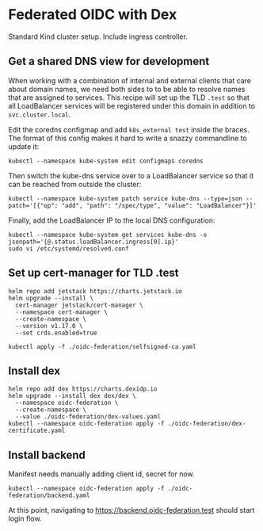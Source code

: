 # Federated OIDC with Dex

Standard Kind cluster setup. Include ingress controller.

## Get a shared DNS view for development

When working with a combination of internal and external clients that care about domain names, we need both sides to to be able to resolve names that are assigned to services. This recipe will set up the TLD `.test` so that all LoadBalancer services will be registered under this domain in addition to `svc.cluster.local`.

Edit the coredns configmap and add `k8s_external test` inside the braces. The format of this config makes it hard to write a snazzy commandline to update it:

```shell
kubectl --namespace kube-system edit configmaps coredns
```

Then switch the kube-dns service over to a LoadBalancer service so that it can be reached from outside the cluster:

```shell
kubectl --namespace kube-system patch service kube-dns --type=json --patch='[{"op": "add", "path": "/spec/type", "value": "LoadBalancer"}]'
```

Finally, add the LoadBalancer IP to the local DNS configuration:

```shell
kubectl --namespace kube-system get services kube-dns -o jsonpath='{@.status.loadBalancer.ingress[0].ip}'
sudo vi /etc/systemd/resolved.conf
```

## Set up cert-manager for TLD .test

```shell
helm repo add jetstack https://charts.jetstack.io
helm upgrade --install \
  cert-manager jetstack/cert-manager \
  --namespace cert-manager \
  --create-namespace \
  --version v1.17.0 \
  --set crds.enabled=true
```

```shell
kubectl apply -f ./oidc-federation/selfsigned-ca.yaml
```

## Install dex

```shell
helm repo add dex https://charts.dexidp.io
helm upgrade --install dex dex/dex \
  --namespace oidc-federation \
  --create-namespace \
  --value ./oidc-federation/dex-values.yaml
kubectl --namespace oidc-federation apply -f ./oidc-federation/dex-certificate.yaml
```

## Install backend

Manifest needs manually adding client id, secret for now.

```shell
kubectl --namespace oidc-federation apply -f ./oidc-federation/backend.yaml
```

At this point, navigating to https://backend.oidc-federation.test should start login flow.

